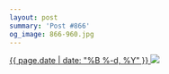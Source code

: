 ```yaml
---
layout: post
summary: 'Post #866'
og_image: 866-960.jpg
---
```


<p>
 <time>
  <a href="/866">
   {{ page.date | date: "%B %-d, %Y" }}
  </a>
 </time>
 <a href="/866">
  <img data-taken="7/2/2019" sizes="(min-width: 700px) 50vw, calc(100vw - 2rem)" src="{{ site.assets_url }}/866-480.jpg" srcset="{{ site.assets_url }}/866-240.jpg 240w, {{ site.assets_url }}/866-480.jpg 480w, {{ site.assets_url }}/866-720.jpg 720w, {{ site.assets_url }}/866-960.jpg 960w"/>
 </a>
</p>
